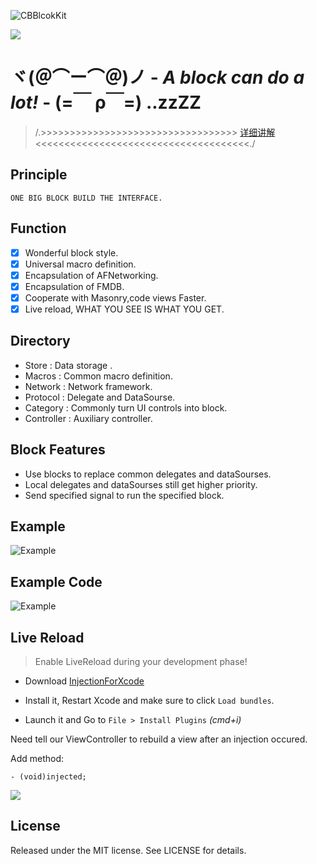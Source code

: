 ![CBBlcokKit](http://ww4.sinaimg.cn/large/65e4f1e6gw1f74n6ilkz8j21av093ac2.jpg)

![](http://ww3.sinaimg.cn/large/7853084cgw1f75cbek3wdj20xc02dt8p.jpg)

# ヾ(＠⌒ー⌒＠)ノ - *A block can do a lot!* - (=￣ ρ￣=) ..zzZZ

>  /.>>>>>>>>>>>>>>>>>>>>>>>>>>>>>>>>>>   [详细讲解](https://github.com/cbangchen/CBBlockKit/wiki) <<<<<<<<<<<<<<<<<<<<<<<<<<<<<<<<<<<<<./

## Principle

```
ONE BIG BLOCK BUILD THE INTERFACE.
```

## Function

- [x] Wonderful block style.  
- [x] Universal macro definition.  
- [x] Encapsulation of AFNetworking.  
- [x] Encapsulation of FMDB.  
- [x] Cooperate with Masonry,code views Faster.  
- [x] Live reload, WHAT YOU SEE IS WHAT YOU GET.  

## Directory

- Store      : Data storage .  
- Macros     : Common macro definition.  
- Network    : Network framework.  
- Protocol   : Delegate and DataSourse.   
- Category   : Commonly turn UI controls into block.  
- Controller : Auxiliary controller.  

## Block Features
- Use blocks to replace common delegates and dataSourses.  
- Local delegates and dataSourses still get higher priority.  
- Send specified signal to run the specified block.  

## Example
![Example](http://ww1.sinaimg.cn/large/65e4f1e6gw1f74tf36espj20wq0dzjvg.jpg)

## Example Code

![Example](http://ww1.sinaimg.cn/large/65e4f1e6gw1f74u45med8j20zk2534qf.jpg)

## Live Reload
> Enable LiveReload during your development phase! 

- Download [InjectionForXcode](http://injectionforxcode.johnholdsworth.com/InjectionPluginV6.4.pkg)

- Install it, Restart Xcode and make sure to click `Load bundles`.

- Launch it and Go to `File > Install Plugins` *(cmd+i)*

Need tell our ViewController to rebuild a view after an injection occured.

Add method:

```
- (void)injected;
```

![](http://ww2.sinaimg.cn/large/7853084cgw1f75c8bajyeg20s40ehnpg.gif)

## License

Released under the MIT license. See LICENSE for details.
